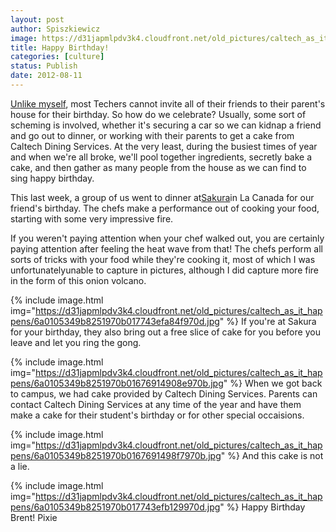 ```yaml
---
layout: post
author: Spiszkiewicz
image: https://d31japmlpdv3k4.cloudfront.net/old_pictures/caltech_as_it_happens/6a0105349b8251970b016769148b9b970b.jpg
title: Happy Birthday! 
categories: [culture]
status: Publish
date: 2012-08-11
---
```


<a href="https://caltech.typepad.com/caltech_as_it_happens/2012/06/beaches-and-barbeques.html" target="_self">Unlike myself</a>, most Techers cannot invite all of their friends to their parent's house for their birthday. So how do we celebrate?
Usually, some sort of scheming is involved, whether it's securing a car so we can kidnap a friend and go out to dinner, or working with their parents to get a cake from Caltech Dining Services. At the very least, during the busiest times of year and when we're all broke, we'll pool together ingredients, secretly bake a cake, and then gather as many people from the house as we can find to sing happy birthday.

This last week, a group of us went to dinner at<a href="https://sakurasteakhouse.com/" target="_self">Sakura</a>in La Canada for our friend's birthday. The chefs make a performance out of cooking your food, starting with some very impressive fire.

If you weren't paying attention when your chef walked out, you are certainly paying attention after feeling the heat wave from that! The chefs perform all sorts of tricks with your food while they're cooking it, most of which I was unfortunatelyunable to capture in pictures, although I did capture more fire in the form of this onion volcano.


{% include image.html img="https://d31japmlpdv3k4.cloudfront.net/old_pictures/caltech_as_it_happens/6a0105349b8251970b017743efa84f970d.jpg" %}
If you're at Sakura for your birthday, they also bring out a free slice of cake for you before you leave and let you ring the gong.


{% include image.html img="https://d31japmlpdv3k4.cloudfront.net/old_pictures/caltech_as_it_happens/6a0105349b8251970b01676914908e970b.jpg" %}
When we got back to campus, we had cake provided by Caltech Dining Services. Parents can contact Caltech Dining Services at any time of the year and have them make a cake for their student's birthday or for other special occaisions.


{% include image.html img="https://d31japmlpdv3k4.cloudfront.net/old_pictures/caltech_as_it_happens/6a0105349b8251970b0167691498f7970b.jpg" %}
And this cake is not a lie.


{% include image.html img="https://d31japmlpdv3k4.cloudfront.net/old_pictures/caltech_as_it_happens/6a0105349b8251970b017743efb129970d.jpg" %}
Happy Birthday Brent!
Pixie
